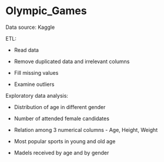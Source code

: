 # Olympic_Games

Data source: Kaggle

ETL:

- Read data

- Remove duplicated data and irrelevant columns

- Fill missing values

- Examine outliers


Exploratory data analysis:

- Distribution of age in different gender

- Number of attended female candidates

- Relation among 3 numerical columns - Age, Height, Weight

- Most popular sports in young and old age

- Madels received by age and by gender

